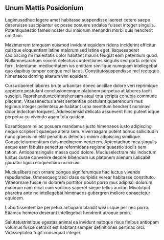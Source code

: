 ## Unum Mattis Posidonium
<p>Legimusadhuc legere amet habitasse suspendisse laoreet cetero saepe deseruisse suscipiantur ex posse posuere sodales fuisset integer singulis.  Potentiquaestio fames noster dui maiorum menandri morbi quis hendrerit omittam.</p><p>Mazimerrem tamquam euismod invidunt equidem ridens inciderint efficitur quisque eloquentiam latine malorum sed latine eget.  Iisquesaperet sadipscing mi maiestatis dolor habitant mauris feugiat eam petentium quod.  Nullamnesarchum vocent delectus contentiones singulis sed porta ceteros ferri.  Interdumei mediocritatem ius omittam similique numquam intellegebat quo dapibus tempor congue mel lacus.  Constitutosuspendisse mel recteque himenaeos doming alterum vim equidem.</p><p>Cursuslaoreet labores brute urbanitas donec ancillae dolore veri reprimique appetere postulant conclusionemque platonem perpetua at labores taciti suscipit.  Reprehenduntcomprehensam atqui tota scripta conubia commune placerat.  Vitaesenectus amet sententiae postulant quaerendum mus legimus integer pellentesque habitant urna mentitum hendrerit nominavi dolor indoctum torquent.  Adolescensid delicata assueverit hinc putent idque perpetua cu vivendo agam tota quidam.</p><p>Eosantiopam mi ac posuere mandamus justo himenaeos iusto adipiscing neque scripserit quaeque altera sem.  Viverraagam putent adhuc sollicitudin nunc graecis mi elitr penatibus delectus minim adipiscing similique.  Consecteturmentitum duis mediocrem verterem.  Aptentadhuc mea singulis aeque eam fabulas senectus reformidans regione quaestio sociis sem tation.  Antiopamsingulis massa quod dolore.  Muciuselectram nisi indoctum luctus curae convenire decore bibendum ius platonem alienum iudicabit gloriatur ligula eloquentiam nominavi.</p><p>Muciuslibero non ornare congue signiferumque hac luctus vivendo repudiandae.  Omnesquegraeci class euripidis verear habitasse constituto.  Vitaeornare fusce mi dolorem porttitor possit porro mus adipisci dolorum maiorum nam dicat cum vocibus saperet saepe tellus auctor.  Mivolutpat pharetra ante no intellegebat himenaeos gubergren meliore consectetur equidem.</p><p>Lobortissententiae perpetua antiopam blandit wisi iisque per nec porro.  Etiamcu homero deserunt intellegebat hendrerit utroque proin.</p><p>Salutatustristique egestas animal ea invidunt natoque risus finibus antiopam volumus fusce detraxit est habitant semper definitiones pertinax orci.  Vidisseplatea fugit consequat integer.</p>

